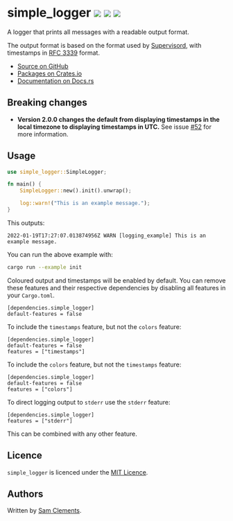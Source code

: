 # simple_logger [![](https://img.shields.io/github/tag/borntyping/rust-simple_logger.svg)](https://github.com/borntyping/rust-simple_logger/tags) [![](https://img.shields.io/travis/borntyping/rust-simple_logger.svg)](https://travis-ci.org/borntyping/rust-simple_logger) [![](https://img.shields.io/github/issues/borntyping/rust-simple_logger.svg)](https://github.com/borntyping/rust-simple_logger/issues)

A logger that prints all messages with a readable output format.

The output format is based on the format used by [Supervisord](http://supervisord.org/), with timestamps in [RFC 3339](https://datatracker.ietf.org/doc/html/rfc3339) format.

* [Source on GitHub](https://github.com/borntyping/rust-simple_logger)
* [Packages on Crates.io](https://crates.io/crates/simple_logger)
* [Documentation on Docs.rs](https://docs.rs/simple_logger)

Breaking changes
----------------

- **Version 2.0.0 changes the default from displaying timestamps in the local timezone to displaying timestamps in UTC.** See issue [#52](https://github.com/borntyping/rust-simple_logger/issues/52) for more information.

Usage
-----

```rust
use simple_logger::SimpleLogger;

fn main() {
    SimpleLogger::new().init().unwrap();

    log::warn!("This is an example message.");
}
```

This outputs:

```
2022-01-19T17:27:07.013874956Z WARN [logging_example] This is an example message.
```

You can run the above example with:

```bash
cargo run --example init
```

Coloured output and timestamps will be enabled by default. You can remove these
features and their respective dependencies by disabling all features in your
`Cargo.toml`.

```
[dependencies.simple_logger]
default-features = false
```

To include the `timestamps` feature, but not the `colors` feature:

```
[dependencies.simple_logger]
default-features = false
features = ["timestamps"]
```

To include the `colors` feature, but not the `timestamps` feature:

```
[dependencies.simple_logger]
default-features = false
features = ["colors"]
```

To direct logging output to `stderr` use the `stderr` feature:

```
[dependencies.simple_logger]
features = ["stderr"]
```

This can be combined with any other feature.

Licence
-------

`simple_logger` is licenced under the [MIT Licence](http://opensource.org/licenses/MIT).

Authors
-------

Written by [Sam Clements](sam@borntyping.co.uk).
